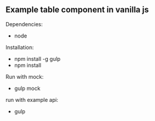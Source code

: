 ## Example table component in vanilla js

Dependencies:

- node

Installation:

- npm install -g gulp
- npm install

Run with mock:

- gulp mock

run with example api:

- gulp
